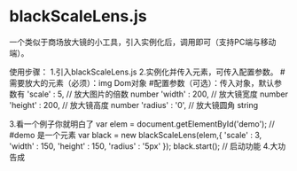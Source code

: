 # blackScaleLens.js
一个类似于商场放大镜的小工具，引入实例化后，调用即可（支持PC端与移动端）。

使用步骤：
1.引入blackScaleLens.js
2.实例化并传入元素，可传入配置参数。
#需要放大的元素（必须）：img Dom对象
#配置参数（可选）：传入对象，默认参数有
'scale' : 5,      // 放大图片的倍数 number
'width' : 200,    // 放大镜宽度 number
'height' : 200,   // 放大镜高度 number
'radius' : '0',  // 放大镜圆角 string
 
3.看一个例子你就明白了
var elem = document.getElementById('demo'); // #demo 是一个<img />元素
var black = new blackScaleLens(elem,{
    'scale' : 3,
    'width' : 150,
    'height' : 150,
    'radius' : '5px'
  });
black.start(); // 启动功能
4.大功告成
